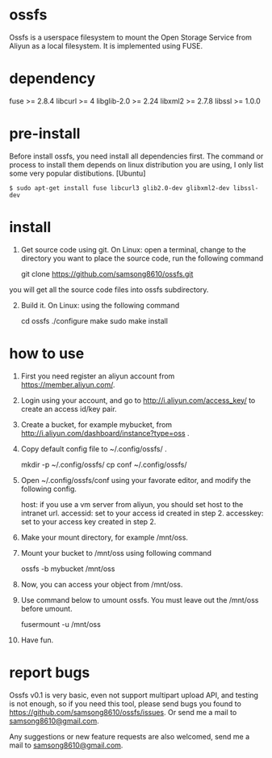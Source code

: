 ossfs
=======

Ossfs is a userspace filesystem to mount the Open Storage Service from Aliyun as a local filesystem. It is implemented using FUSE.

dependency
==========

fuse >= 2.8.4
libcurl >= 4
libglib-2.0 >= 2.24
libxml2 >= 2.7.8
libssl >= 1.0.0

pre-install
===========
Before install ossfs, you need install all dependencies first. The command or process to install them depends on linux distribution you are using, I only list some very popular distibutions.
[Ubuntu]

	$ sudo apt-get install fuse libcurl3 glib2.0-dev glibxml2-dev libssl-dev

install
=======

1. Get source code using git.
On Linux: open a terminal, change to the directory you want to place the source code, run the following command

	git clone https://github.com/samsong8610/ossfs.git

you will get all the source code files into ossfs subdirectory.

2. Build it.
On Linux: using the following command

	cd ossfs
	./configure
	make
	sudo make install

how to use
==========

1. First you need register an aliyun account from https://member.aliyun.com/.
2. Login using your account, and go to http://i.aliyun.com/access_key/ to create an access id/key pair.
3. Create a bucket, for example mybucket, from http://i.aliyun.com/dashboard/instance?type=oss .
4. Copy default config file to ~/.config/ossfs/ .

	mkdir -p ~/.config/ossfs/
	cp conf ~/.config/ossfs/

5. Open ~/.config/ossfs/conf using your favorate editor, and modify the following config.

	host: if you use a vm server from aliyun, you should set host to the intranet url.
	accessid: set to your access id created in step 2.
	accesskey: set to your access key created in step 2.

6. Make your mount directory, for example /mnt/oss.
7. Mount your bucket to /mnt/oss using following command

	ossfs -b mybucket /mnt/oss

8. Now, you can access your object from /mnt/oss.
9. Use command below to umount ossfs. You must leave out the /mnt/oss before umount.

	fusermount -u /mnt/oss

10. Have fun.

report bugs
===========

Ossfs v0.1 is very basic, even not support multipart upload API, and testing is not enough, so if you need this tool, please send bugs you found to https://github.com/samsong8610/ossfs/issues. Or send me a mail to samsong8610@gmail.com.

Any suggestions or new feature requests are also welcomed, send me a mail to samsong8610@gmail.com.
